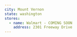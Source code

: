 ```yaml
---
city: Mount Vernon
state: washington
stores:
  - name: Walmart - COMING SOON
    address: 2301 Freeway Drive
---
```

